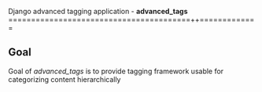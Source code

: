 Django advanced tagging application - **advanced_tags**
========================================++=============

Goal
----

Goal of *advanced_tags* is to provide tagging framework usable for categorizing content hierarchically
